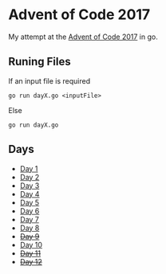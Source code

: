 
# Advent of Code 2017

My attempt at the [Advent of Code 2017](http://adventofcode.com/) in go.

## Runing Files

If an input file is required

  `go run dayX.go <inputFile>`

Else

  `go run dayX.go`

## Days
* [Day 1](https://github.com/tardisman5197/aoc2017/blob/master/d01/day1.go)
* [Day 2](https://github.com/tardisman5197/aoc2017/blob/master/d02/day2.go)
* [Day 3](https://github.com/tardisman5197/aoc2017/blob/master/d03/day3.go)
* [Day 4](https://github.com/tardisman5197/aoc2017/blob/master/d04/day4.go)
* [Day 5](https://github.com/tardisman5197/aoc2017/blob/master/d05/day5.go)
* [Day 6](https://github.com/tardisman5197/aoc2017/blob/master/d06/day6.go)
* [Day 7](https://github.com/tardisman5197/aoc2017/blob/master/d07/day7.go)
* [Day 8](https://github.com/tardisman5197/aoc2017/blob/master/d08/day8.go)
* ~~[Day 9](https://github.com/tardisman5197/aoc2017/blob/master/d09/day9.go)~~
* [Day 10](https://github.com/tardisman5197/aoc2017/blob/master/d10/day10.go)
* ~~[Day 11](https://github.com/tardisman5197/aoc2017/blob/master/d11/day11.go)~~
* ~~[Day 12](https://github.com/tardisman5197/aoc2017/blob/master/d12/day12.go)~~
